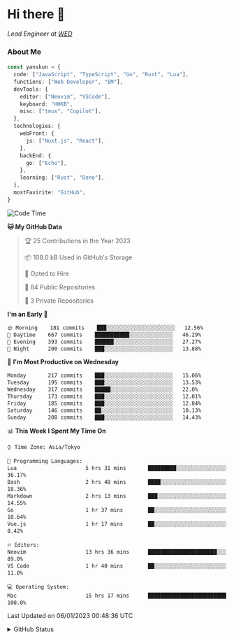 # Hi there&nbsp;:wave:

_Lead Engineer at [WED](https://github.com/wedinc)_

### About Me

```ts
const yanskun = {
  code: ["JavaScript", "TypeScript", "Go", "Rust", "Lua"],
  functions: ["Web Developer", "EM"],
  devTools: {
    editor: ["Neovim", "VSCode"],
    keyboard: "HHKB",
    misc: ["tmux", "Copilot"],
  },
  technologies: {
    webFront: {
      js: ["Nuxt.js", "React"],
    },
    backEnd: {
      go: ["Echo"],
    },
    learning: ["Rust", "Deno"],
  },
  mostFavirite: "GitHub",
}
```

<!--START_SECTION:waka-->
![Code Time](http://img.shields.io/badge/Code%20Time-73%20hrs%204%20mins-blue)

**🐱 My GitHub Data** 

> 🏆 25 Contributions in the Year 2023
 > 
> 📦 108.0 kB Used in GitHub's Storage 
 > 
> 💼 Opted to Hire
 > 
> 📜 84 Public Repositories 
 > 
> 🔑 3 Private Repositories  
 > 
**I'm an Early 🐤** 

```text
🌞 Morning    181 commits    ███░░░░░░░░░░░░░░░░░░░░░░   12.56% 
🌆 Daytime    667 commits    ███████████░░░░░░░░░░░░░░   46.29% 
🌃 Evening    393 commits    ██████░░░░░░░░░░░░░░░░░░░   27.27% 
🌙 Night      200 commits    ███░░░░░░░░░░░░░░░░░░░░░░   13.88%

```
📅 **I'm Most Productive on Wednesday** 

```text
Monday       217 commits    ███░░░░░░░░░░░░░░░░░░░░░░   15.06% 
Tuesday      195 commits    ███░░░░░░░░░░░░░░░░░░░░░░   13.53% 
Wednesday    317 commits    █████░░░░░░░░░░░░░░░░░░░░   22.0% 
Thursday     173 commits    ███░░░░░░░░░░░░░░░░░░░░░░   12.01% 
Friday       185 commits    ███░░░░░░░░░░░░░░░░░░░░░░   12.84% 
Saturday     146 commits    ██░░░░░░░░░░░░░░░░░░░░░░░   10.13% 
Sunday       208 commits    ███░░░░░░░░░░░░░░░░░░░░░░   14.43%

```


📊 **This Week I Spent My Time On** 

```text
⌚︎ Time Zone: Asia/Tokyo

💬 Programming Languages: 
Lua                      5 hrs 31 mins       █████████░░░░░░░░░░░░░░░░   36.17% 
Bash                     2 hrs 48 mins       ████░░░░░░░░░░░░░░░░░░░░░   18.36% 
Markdown                 2 hrs 13 mins       ███░░░░░░░░░░░░░░░░░░░░░░   14.55% 
Go                       1 hr 37 mins        ██░░░░░░░░░░░░░░░░░░░░░░░   10.64% 
Vue.js                   1 hr 17 mins        ██░░░░░░░░░░░░░░░░░░░░░░░   8.42%

🔥 Editors: 
Neovim                   13 hrs 36 mins      ██████████████████████░░░   89.0% 
VS Code                  1 hr 40 mins        ██░░░░░░░░░░░░░░░░░░░░░░░   11.0%

💻 Operating System: 
Mac                      15 hrs 17 mins      █████████████████████████   100.0%

```


 Last Updated on 06/01/2023 00:48:36 UTC
<!--END_SECTION:waka-->

<details>
<summary>GitHub Status</summary>
<picture>
  <source media="(prefers-color-scheme: dark)" srcset="https://raw.githubusercontent.com/yanskun/yanskun/master/profile-summary-card-output/nord_dark/0-profile-details.svg">
 <img src="https://raw.githubusercontent.com/yanskun/yanskun/master/profile-summary-card-output/default/0-profile-details.svg">
</picture>
<br>
<picture>
  <source media="(prefers-color-scheme: dark)" srcset="https://raw.githubusercontent.com/yanskun/yanskun/master/profile-summary-card-output/nord_dark/1-repos-per-language.svg">
 <img src="https://raw.githubusercontent.com/yanskun/yanskun/master/profile-summary-card-output/default/1-repos-per-language.svg">
</picture>
<picture>
  <source media="(prefers-color-scheme: dark)" srcset="https://raw.githubusercontent.com/yanskun/yanskun/master/profile-summary-card-output/nord_dark/2-most-commit-language.svg">
 <img src="https://raw.githubusercontent.com/yanskun/yanskun/master/profile-summary-card-output/default/2-most-commit-language.svg">
</picture>
<br>
<picture>
  <source media="(prefers-color-scheme: dark)" srcset="https://raw.githubusercontent.com/yanskun/yanskun/master/profile-summary-card-output/nord_dark/3-stats.svg">
 <img src="https://raw.githubusercontent.com/yanskun/yanskun/master/profile-summary-card-output/default/3-stats.svg">
</picture>
<picture>
  <source media="(prefers-color-scheme: dark)" srcset="https://raw.githubusercontent.com/yanskun/yanskun/master/profile-summary-card-output/nord_dark/4-productive-time.svg">
 <img src="https://raw.githubusercontent.com/yanskun/yanskun/master/profile-summary-card-output/default/4-productive-time.svg">
</picture>
</details>
